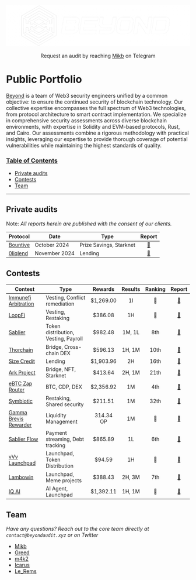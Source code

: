 ![beyond](img/beyond.png)

<p align="center">
  Request an audit by reaching <a href="https://t.me/xMikb"> Mikb</a> on Telegram
</p>

<h1 class="center" style=""> Public Portfolio </h1>

[Beyond](https://beyondaudit.xyz/) is a team of Web3 security engineers unified by a common objective: to ensure the continued security of blockchain technology. Our collective expertise encompasses the full spectrum of Web3 technologies, from protocol architecture to smart contract implementation. We specialize in comprehensive security assessments across diverse blockchain environments, with expertise in Solidity and EVM-based protocols, Rust, and Cairo. Our assessments combine a rigorous methodology with practical insights, leveraging our expertise to provide thorough coverage of potential vulnerabilities while maintaining the highest standards of quality.

<h3><ins>Table of Contents</ins></h3>

- [Private audits](#private-audits)
- [Contests](#contests)
- [Team](#team)

<hr>

## Private audits
Note: *All reports herein are published with the consent of our clients.*

| Protocol | Date | Type | Report  |
|----------|------|------|:-------:|
| [Bountive](https://www.bountive.fi/) |October 2024 | Prize Savings, Starknet | [📄](audits/Bountive_security_review_v2_3.pdf) |
| [0liqlend](https://www.0liqlend.com/) |November 2024 | Lending | [📄](audits/0liqlend_Security_Review_v2.pdf) |

## Contests

|Contest|    Type   |   Rewards   | Results | Ranking | Report |
--------|-----------|:-----------:|:-------:|:-------:|:------:|
|[Immunefi Arbitration](https://immunefi.com/audit-competition/immunefiarbitration-boost/leaderboard/)| Vesting, Conflict remediation | $1,269.00 | 1I | 🥉 |[💾](contests/Immunefi_Arbitration-2024_03.md)|
|[LoopFi](https://code4rena.com/audits/2024-05-loopfi)| Vesting, Restaking | $386.08 | 1H | 🥉 |[💾](contests/LoopFi-2024_05.md)|
|[Sablier](https://codehawks.cyfrin.io/c/2024-05-Sablier/results?lt=contest&page=1&sc=reward&sj=reward&t=leaderboard)| Token distribution, Vesting, Payroll | $982.48 | 1M, 1L | 8th |[💾](contests/Sablier-2024_05.md)|
|[Thorchain](https://code4rena.com/audits/2024-06-thorchain)| Bridge, Cross-chain DEX | $596.13 | 1H, 1M |10th|[💾](contests/Thorchain-2024_06.md)|
|[Size Credit](https://code4rena.com/audits/2024-06-size)| Lending | $1,903.96 | 2H | 16th |[💾](contests/Size_Credit-2024_06.md)|
|[Ark Project](https://codehawks.cyfrin.io/c/2024-07-ark-project/results?lt=contest&page=1&sc=reward&sj=reward&t=leaderboard)| Bridge, NFT, Starknet | $413.64 | 2H, 1M | 21th |[💾](contests/Size_Credit-2024_06.md)|
|[eBTC Zap Router](https://code4rena.com/audits/2024-06-ebtc-zap-router)| BTC, CDP, DEX | $2,356.92 | 1M | 4th |[💾](contests/eBTC-2024_06.md)|  
|[Symbiotic](https://cantina.xyz/competitions/8bab566e-a6d4-4c1b-9f28-71a94bfd1da2)| Restaking, Shared security | $211.51 | 1M | 32th |[💾](contests/Symbiotic-2024_09.md)|
|[Gamma Brevis Rewarder](https://audits.sherlock.xyz/contests/496)| Liquidity Management | 314.34 OP | 1M | 🥈 |[💾](contests/Gamma_Brevis_Rewarder-2024_10.md)|
|[Sablier Flow](https://codehawks.cyfrin.io/c/2024-10-sablier/results?lt=contest&page=1&sc=reward&sj=reward&t=leaderboard)| Payment streaming, Debt tracking | $865.89 | 1L | 6th |[💾](contests/Sablier-2024_10.md)|
|[vVv Launchpad](https://audits.sherlock.xyz/contests/647)| Launchpad, Token Distribution | $94.59 | 1H | 🥇 |[💾](contests/vVv_Launchpad-2024_11.md)|
|[Lambowin](https://code4rena.com/audits/2024-12-lambowin)| Launchpad, Meme projects | $388.43 | 2H, 3M | 7th |[💾](contests/Lambowin-2024_12.md)|
|[IQ AI](https://code4rena.com/audits/2025-01-iq-ai)| AI Agent, Launchpad | $1,392.11 | 1H, 1M | 🥉 |[💾](contests/Lambowin-2025_01.md)|


## Team

*Have any questions? Reach out to the core team directly at `contact@beyondaudit.xyz` or on Twitter*
- [Mikb](https://twitter.com/xmikb)
- [Greed](https://twitter.com/0xGreed_)
- [m4k2](https://twitter.com/m4k2_0x)
- [Icarus](https://twitter.com/Icarus_xB)
- [Le_Rems](https://twitter.com/0xLe_Rems)

## 
